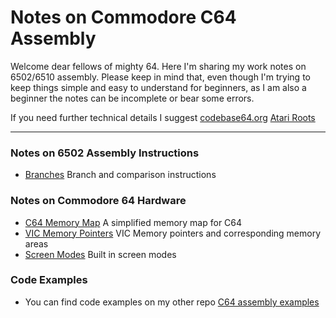 # Notes on Commodore C64 Assembly

Welcome dear fellows of mighty 64. Here I'm sharing my work notes on 6502/6510 assembly. Please keep in mind that, even though I'm trying to keep things simple and easy to understand for beginners, as I am also a beginner the notes can be incomplete or bear some errors.

If you need further technical details I suggest [codebase64.org](codebase64.org)
[Atari Roots](http://www.atariarchives.org/roots/index.php)

---
### Notes on 6502 Assembly Instructions
+ [Branches](https://github.com/wizofwor/C64-Notes/blob/master/notes/Branches.md) Branch and comparison instructions

### Notes on Commodore 64 Hardware

+ [C64 Memory Map](notes/C64-memory-map.md) A simplified memory map for C64
+ [VIC Memory Pointers](https://github.com/wizofwor/C64-Notes/blob/master/notes/Memory-locations-used-by-VIC.md) VIC Memory pointers and corresponding memory areas
+ [Screen Modes](https://github.com/wizofwor/C64-Notes/blob/master/notes/C64-screen-modes.md) Built in screen modes

 
### Code Examples

+ You can find code examples on my other repo [C64 assembly examples](https://github.com/wizofwor/C64-assembly-examples)
